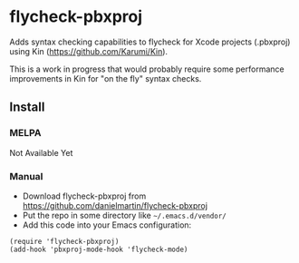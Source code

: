 # flycheck-pbxproj

Adds syntax checking capabilities to flycheck for Xcode projects
(.pbxproj) using Kin (https://github.com/Karumi/Kin).

This is a work in progress that would probably require some
performance improvements in Kin for "on the fly" syntax checks.

## Install

### MELPA

Not Available Yet

### Manual

* Download flycheck-pbxproj from https://github.com/danielmartin/flycheck-pbxproj
* Put the repo in some directory like `~/.emacs.d/vendor/`
* Add this code into your Emacs configuration:

```
(require 'flycheck-pbxproj)
(add-hook 'pbxproj-mode-hook 'flycheck-mode)
```
